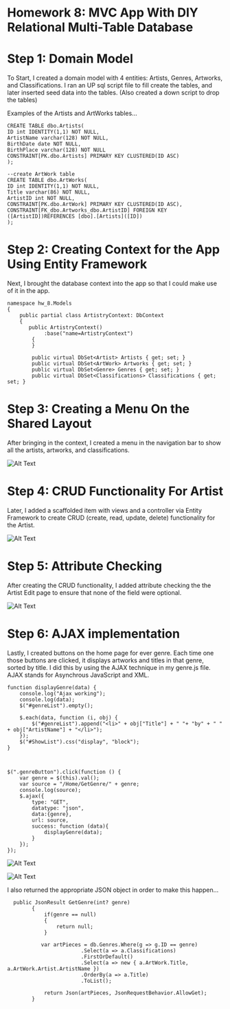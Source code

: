 # Homework 8: MVC App With DIY Relational Multi-Table Database 

# Step 1: Domain Model

To Start, I created a domain model with 4 entities: Artists, Genres, Artworks, and Classifications. I ran an UP sql script file to fill create the tables, and later inserted seed data into the tables. (Also created a down script to drop the tables)

Examples of the Artists and ArtWorks tables...
```
CREATE TABLE dbo.Artists(
ID int IDENTITY(1,1) NOT NULL,
ArtistName varchar(128) NOT NULL,
BirthDate date NOT NULL,
BirthPlace varchar(128) NOT NULL
CONSTRAINT[PK.dbo.Artists] PRIMARY KEY CLUSTERED(ID ASC)
);

--create ArtWork table 
CREATE TABLE dbo.ArtWorks(
ID int IDENTITY(1,1) NOT NULL,
Title varchar(86) NOT NULL,
ArtistID int NOT NULL, 
CONSTRAINT[PK.dbo.ArtWork] PRIMARY KEY CLUSTERED(ID ASC),
CONSTRAINT[FK_dbo.Artworks_dbo.ArtistID] FOREIGN KEY ([ArtistID])REFERENCES [dbo].[Artists]([ID])
);

```
# Step 2: Creating Context for the App Using Entity Framework

Next, I brought the database context into the app so that I could make use of it in the app. 

```
namespace hw_8.Models
{
    public partial class ArtistryContext: DbContext
    {
       public ArtistryContext()
            :base("name=ArtistryContext")
        {
        }
        
        public virtual DbSet<Artist> Artists { get; set; }
        public virtual DbSet<ArtWork> Artworks { get; set; }
        public virtual DbSet<Genre> Genres { get; set; }
        public virtual DbSet<Classifications> Classifications { get; set; }

```
# Step 3: Creating a Menu On the Shared Layout

After bringing in the context, I created a menu in the navigation bar to show all the artists, artworks, and classifications. 

![Alt Text](/ref/menu.png)

# Step 4: CRUD Functionality For Artist

Later, I added a scaffolded item with views and a controller via Entity Framework to create CRUD (create, read, update, delete) functionality for the Artist. 

![Alt Text](/ref/crud.png)

# Step 5: Attribute Checking

After creating the CRUD functionality, I added attribute checking the the Artist Edit page to ensure that none of the field were optional. 

![Alt Text](/ref/required.png)

# Step 6: AJAX implementation

Lastly, I created buttons on the home page for ever genre. Each time one those buttons are clicked, it displays artworks and titles in that genre, sorted by title. I did this by using the AJAX technique in my genre.js file. AJAX stands for Asynchrous JavaScript and XML. 

```
function displayGenre(data) {
    console.log("Ajax working");
    console.log(data);
    $("#genreList").empty();

    $.each(data, function (i, obj) {
        $("#genreList").append("<li>" + obj["Title"] + " "+ "by" + " " + obj["ArtistName"] + "</li>");
    });
    $("#ShowList").css("display", "block");
}



$(".genreButton").click(function () {
    var genre = $(this).val();
    var source = "/Home/GetGenre/" + genre;
    console.log(source);
    $.ajax({
        type: "GET",
        datatype: "json",
        data:{genre},
        url: source,
        success: function (data){
            displayGenre(data);
        }
    });
});

```
![Alt Text](/ref/ajax.png)

![Alt Text](/ref/ajax2.png)


I also returned the appropriate JSON object in order to make this happen... 

```
  public JsonResult GetGenre(int? genre)
        {
            if(genre == null)
            {
                return null;
            }

           var artPieces = db.Genres.Where(g => g.ID == genre)
                        .Select(a => a.Classifications)
                        .FirstOrDefault()
                        .Select(a => new { a.ArtWork.Title, a.ArtWork.Artist.ArtistName })
                        .OrderBy(a => a.Title)
                        .ToList();
                       
            return Json(artPieces, JsonRequestBehavior.AllowGet);
        }

```


